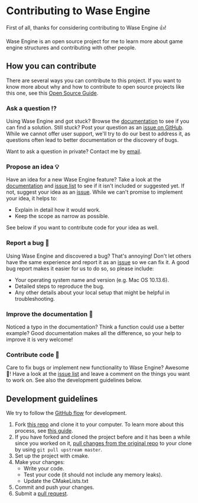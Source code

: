 
# Contributing to Wase Engine

<!-- This CONTRIBUTING.md is adapted from https://gist.github.com/peterdesmet/e90a1b0dc17af6c12daf6e8b2f044e7c -->

First of all, thanks for considering contributing to Wase Engine 👍!

Wase Engine is an open source project for me to learn more about game engine structures and contributing with other people.

[documentation]: https://github.com/JelleVos1/wase-engine/blob/master/documentation.md
[repo]: https://github.com/JelleVos1/wase-engine
[issues]: https://github.com/JelleVos1/wase-engine/issues
[new_issue]: https://github.com/JelleVos1/wase-engine/issues/new/choose
[email]: jelle.vos@outlook.com

## How you can contribute

There are several ways you can contribute to this project. If you want to know more about why and how to contribute to open source projects like this one, see this [Open Source Guide](https://opensource.guide/how-to-contribute/).

### Ask a question ⁉️

Using Wase Engine and got stuck? Browse the [documentation][documentation] to see if you can find a solution. Still stuck? Post your question as an [issue on GitHub][new_issue]. While we cannot offer user support, we'll try to do our best to address it, as questions often lead to better documentation or the discovery of bugs.

Want to ask a question in private? Contact me by [email](mailto:email).

### Propose an idea 💡

Have an idea for a new Wase Engine feature? Take a look at the [documentation][documentation] and [issue list][issues] to see if it isn't included or suggested yet. If not, suggest your idea as an [issue][new_issue]. While we can't promise to implement your idea, it helps to:

* Explain in detail how it would work.
* Keep the scope as narrow as possible.

See below if you want to contribute code for your idea as well.

### Report a bug 🐛

Using Wase Engine and discovered a bug? That's annoying! Don't let others have the same experience and report it as an [issue][new_issue] so we can fix it. A good bug report makes it easier for us to do so, so please include:

* Your operating system name and version (e.g. Mac OS 10.13.6).
* Detailed steps to reproduce the bug.
* Any other details about your local setup that might be helpful in troubleshooting.

### Improve the documentation 📖

Noticed a typo in the documentation? Think a function could use a better example? Good documentation makes all the difference, so your help to improve it is very welcome!

### Contribute code 📝

Care to fix bugs or implement new functionality to Wase Engine? Awesome 👏! Have a look at the [issue list][issues] and leave a comment on the things you want to work on. See also the development guidelines below.

## Development guidelines

We try to follow the [GitHub flow](https://guides.github.com/introduction/flow/) for development.

1. Fork [this repo][repo] and clone it to your computer. To learn more about this process, see [this guide](https://guides.github.com/activities/forking/).
2. If you have forked and cloned the project before and it has been a while since you worked on it, [pull changes from the original repo](https://help.github.com/articles/merging-an-upstream-repository-into-your-fork/) to your clone by using `git pull upstream master`.
3. Set up the project with cmake.
4. Make your changes:
    * Write your code.
    * Test your code (it should not include any memory leaks).
    * Update the CMakeLists.txt
5. Commit and push your changes.
6. Submit a [pull request](https://guides.github.com/activities/forking/#making-a-pull-request).

